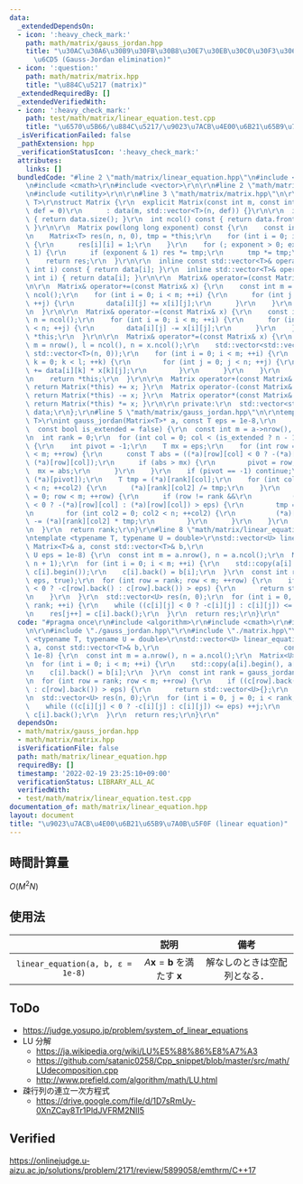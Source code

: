 ```yaml
---
data:
  _extendedDependsOn:
  - icon: ':heavy_check_mark:'
    path: math/matrix/gauss_jordan.hpp
    title: "\u30AC\u30A6\u30B9\u30FB\u30B8\u30E7\u30EB\u30C0\u30F3\u306E\u6D88\u53BB\
      \u6CD5 (Gauss-Jordan elimination)"
  - icon: ':question:'
    path: math/matrix/matrix.hpp
    title: "\u884C\u5217 (matrix)"
  _extendedRequiredBy: []
  _extendedVerifiedWith:
  - icon: ':heavy_check_mark:'
    path: test/math/matrix/linear_equation.test.cpp
    title: "\u6570\u5B66/\u884C\u5217/\u9023\u7ACB\u4E00\u6B21\u65B9\u7A0B\u5F0F"
  _isVerificationFailed: false
  _pathExtension: hpp
  _verificationStatusIcon: ':heavy_check_mark:'
  attributes:
    links: []
  bundledCode: "#line 2 \"math/matrix/linear_equation.hpp\"\n#include <algorithm>\r\
    \n#include <cmath>\r\n#include <vector>\r\n\r\n#line 2 \"math/matrix/gauss_jordan.hpp\"\
    \n#include <utility>\r\n\r\n#line 3 \"math/matrix/matrix.hpp\"\n\r\ntemplate <typename\
    \ T>\r\nstruct Matrix {\r\n  explicit Matrix(const int m, const int n, const T\
    \ def = 0)\r\n      : data(m, std::vector<T>(n, def)) {}\r\n\r\n  int nrow() const\
    \ { return data.size(); }\r\n  int ncol() const { return data.front().size();\
    \ }\r\n\r\n  Matrix pow(long long exponent) const {\r\n    const int n = nrow();\r\
    \n    Matrix<T> res(n, n, 0), tmp = *this;\r\n    for (int i = 0; i < n; ++i)\
    \ {\r\n      res[i][i] = 1;\r\n    }\r\n    for (; exponent > 0; exponent >>=\
    \ 1) {\r\n      if (exponent & 1) res *= tmp;\r\n      tmp *= tmp;\r\n    }\r\n\
    \    return res;\r\n  }\r\n\r\n  inline const std::vector<T>& operator[](const\
    \ int i) const { return data[i]; }\r\n  inline std::vector<T>& operator[](const\
    \ int i) { return data[i]; }\r\n\r\n  Matrix& operator=(const Matrix& x) = default;\r\
    \n\r\n  Matrix& operator+=(const Matrix& x) {\r\n    const int m = nrow(), n =\
    \ ncol();\r\n    for (int i = 0; i < m; ++i) {\r\n      for (int j = 0; j < n;\
    \ ++j) {\r\n        data[i][j] += x[i][j];\r\n      }\r\n    }\r\n    return *this;\r\
    \n  }\r\n\r\n  Matrix& operator-=(const Matrix& x) {\r\n    const int m = nrow(),\
    \ n = ncol();\r\n    for (int i = 0; i < m; ++i) {\r\n      for (int j = 0; j\
    \ < n; ++j) {\r\n        data[i][j] -= x[i][j];\r\n      }\r\n    }\r\n    return\
    \ *this;\r\n  }\r\n\r\n  Matrix& operator*=(const Matrix& x) {\r\n    const int\
    \ m = nrow(), l = ncol(), n = x.ncol();\r\n    std::vector<std::vector<T>> res(m,\
    \ std::vector<T>(n, 0));\r\n    for (int i = 0; i < m; ++i) {\r\n      for (int\
    \ k = 0; k < l; ++k) {\r\n        for (int j = 0; j < n; ++j) {\r\n          res[i][j]\
    \ += data[i][k] * x[k][j];\r\n        }\r\n      }\r\n    }\r\n    data.swap(res);\r\
    \n    return *this;\r\n  }\r\n\r\n  Matrix operator+(const Matrix& x) const {\
    \ return Matrix(*this) += x; }\r\n  Matrix operator-(const Matrix& x) const {\
    \ return Matrix(*this) -= x; }\r\n  Matrix operator*(const Matrix& x) const {\
    \ return Matrix(*this) *= x; }\r\n\r\n private:\r\n  std::vector<std::vector<T>>\
    \ data;\r\n};\r\n#line 5 \"math/matrix/gauss_jordan.hpp\"\n\r\ntemplate <typename\
    \ T>\r\nint gauss_jordan(Matrix<T>* a, const T eps = 1e-8,\r\n               \
    \  const bool is_extended = false) {\r\n  const int m = a->nrow(), n = a->ncol();\r\
    \n  int rank = 0;\r\n  for (int col = 0; col < (is_extended ? n - 1 : n); ++col)\
    \ {\r\n    int pivot = -1;\r\n    T mx = eps;\r\n    for (int row = rank; row\
    \ < m; ++row) {\r\n      const T abs = ((*a)[row][col] < 0 ? -(*a)[row][col] :\
    \ (*a)[row][col]);\r\n      if (abs > mx) {\r\n        pivot = row;\r\n      \
    \  mx = abs;\r\n      }\r\n    }\r\n    if (pivot == -1) continue;\r\n    std::swap((*a)[rank],\
    \ (*a)[pivot]);\r\n    T tmp = (*a)[rank][col];\r\n    for (int col2 = 0; col2\
    \ < n; ++col2) {\r\n      (*a)[rank][col2] /= tmp;\r\n    }\r\n    for (int row\
    \ = 0; row < m; ++row) {\r\n      if (row != rank &&\r\n          ((*a)[row][col]\
    \ < 0 ? -(*a)[row][col] : (*a)[row][col]) > eps) {\r\n        tmp = (*a)[row][col];\r\
    \n        for (int col2 = 0; col2 < n; ++col2) {\r\n          (*a)[row][col2]\
    \ -= (*a)[rank][col2] * tmp;\r\n        }\r\n      }\r\n    }\r\n    ++rank;\r\
    \n  }\r\n  return rank;\r\n}\r\n#line 8 \"math/matrix/linear_equation.hpp\"\n\r\
    \ntemplate <typename T, typename U = double>\r\nstd::vector<U> linear_equation(const\
    \ Matrix<T>& a, const std::vector<T>& b,\r\n                               const\
    \ U eps = 1e-8) {\r\n  const int m = a.nrow(), n = a.ncol();\r\n  Matrix<U> c(m,\
    \ n + 1);\r\n  for (int i = 0; i < m; ++i) {\r\n    std::copy(a[i].begin(), a[i].end(),\
    \ c[i].begin());\r\n    c[i].back() = b[i];\r\n  }\r\n  const int rank = gauss_jordan(&c,\
    \ eps, true);\r\n  for (int row = rank; row < m; ++row) {\r\n    if ((c[row].back()\
    \ < 0 ? -c[row].back() : c[row].back()) > eps) {\r\n      return std::vector<U>{};\r\
    \n    }\r\n  }\r\n  std::vector<U> res(n, 0);\r\n  for (int i = 0, j = 0; i <\
    \ rank; ++i) {\r\n    while ((c[i][j] < 0 ? -c[i][j] : c[i][j]) <= eps) ++j;\r\
    \n    res[j++] = c[i].back();\r\n  }\r\n  return res;\r\n}\r\n"
  code: "#pragma once\r\n#include <algorithm>\r\n#include <cmath>\r\n#include <vector>\r\
    \n\r\n#include \"./gauss_jordan.hpp\"\r\n#include \"./matrix.hpp\"\r\n\r\ntemplate\
    \ <typename T, typename U = double>\r\nstd::vector<U> linear_equation(const Matrix<T>&\
    \ a, const std::vector<T>& b,\r\n                               const U eps =\
    \ 1e-8) {\r\n  const int m = a.nrow(), n = a.ncol();\r\n  Matrix<U> c(m, n + 1);\r\
    \n  for (int i = 0; i < m; ++i) {\r\n    std::copy(a[i].begin(), a[i].end(), c[i].begin());\r\
    \n    c[i].back() = b[i];\r\n  }\r\n  const int rank = gauss_jordan(&c, eps, true);\r\
    \n  for (int row = rank; row < m; ++row) {\r\n    if ((c[row].back() < 0 ? -c[row].back()\
    \ : c[row].back()) > eps) {\r\n      return std::vector<U>{};\r\n    }\r\n  }\r\
    \n  std::vector<U> res(n, 0);\r\n  for (int i = 0, j = 0; i < rank; ++i) {\r\n\
    \    while ((c[i][j] < 0 ? -c[i][j] : c[i][j]) <= eps) ++j;\r\n    res[j++] =\
    \ c[i].back();\r\n  }\r\n  return res;\r\n}\r\n"
  dependsOn:
  - math/matrix/gauss_jordan.hpp
  - math/matrix/matrix.hpp
  isVerificationFile: false
  path: math/matrix/linear_equation.hpp
  requiredBy: []
  timestamp: '2022-02-19 23:25:10+09:00'
  verificationStatus: LIBRARY_ALL_AC
  verifiedWith:
  - test/math/matrix/linear_equation.test.cpp
documentation_of: math/matrix/linear_equation.hpp
layout: document
title: "\u9023\u7ACB\u4E00\u6B21\u65B9\u7A0B\u5F0F (linear equation)"
---
```



## 時間計算量

$O(M^2 N)$


## 使用法

||説明|備考|
|:--:|:--:|:--:|
|`linear_equation(a, b, ε = 1e-8)`|$A \boldsymbol{x} = \boldsymbol{b}$ を満たす $\boldsymbol{x}$|解なしのときは空配列となる．|


## ToDo

- https://judge.yosupo.jp/problem/system_of_linear_equations
- LU 分解
  - https://ja.wikipedia.org/wiki/LU%E5%88%86%E8%A7%A3
  - https://github.com/satanic0258/Cpp_snippet/blob/master/src/math/LUdecomposition.cpp
  - http://www.prefield.com/algorithm/math/LU.html
- 疎行列の連立一次方程式
  - https://drive.google.com/file/d/1D7sRmUy-0XnZCay8Tr1PldJVFRM2NII5


## Verified

https://onlinejudge.u-aizu.ac.jp/solutions/problem/2171/review/5899058/emthrm/C++17
